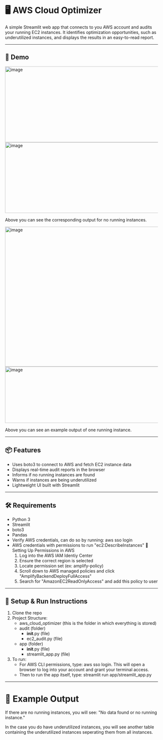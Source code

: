 # 🖥️ AWS Cloud Optimizer

A simple Streamlit web app that connects to you AWS account and audits your running EC2 instances. It identifies optimization opportunities, such as underutilized instances, and displays the results in an easy-to-read report. 

---

## 🚀 Demo 

<img width="1138" height="250" alt="image" src="https://github.com/user-attachments/assets/6d3c94e1-bffb-4580-a663-f46cf1719342" />





<img width="885" height="233" alt="image" src="https://github.com/user-attachments/assets/89990e1e-cd4d-4b3d-9a1d-f759ac263481" />





Above you can see the corresponding output for no running instances. 




<img width="1122" height="461" alt="image" src="https://github.com/user-attachments/assets/f7196ecd-f2bd-443d-a17c-ad60a232553a" />





<img width="1194" height="186" alt="image" src="https://github.com/user-attachments/assets/2fa8f456-0f71-47ea-af61-216d96d36d56" />





Above you can see an example output of one running instance. 

---

##  📦 Features 
- Uses boto3 to connect to AWS and fetch EC2 instance data 
- Displays real-time audit reports in the browser
- Informs if no running instances are found 
- Warns if instances are being underutilized 
- Lightweight UI built with Streamlit 

---

## 🛠 Requirements 
- Python 3
- Streamlit 
- boto3
- Pandas
- Verify AWS credentials, can do so by running: aws sso login 
- AWS credentials with permissions to run "ec2:DescribeInstances" 
    🔐 Setting Up Permissions in AWS
    1. Log into the AWS IAM Identiy Center 
    2. Ensure the correct region is selected
    3. Locate permission set (ex: amplify-policy)
    4. Scroll down to AWS managed policies and click "AmplifyBackendDeployFullAccess"
    5. Search for "AmazonEC2ReadOnlyAccess" and add this policy to user 

---

## 🔧 Setup & Run Instructions 

1. Clone the repo
2. Project Structure:
    - aws_cloud_optimizer (this is the folder in which everything is stored)
    - audit (folder) 
        - __init__.py (file)
        - ec2_audit.py (file)
    - app (folder)
        - __init__.py (file)
        - streamlit_app.py (file)
3. To run:
    - For AWS CLI permissions, type: aws sso login. This will open a browser to log into your account and grant your terminal access. 
    - Then to run the app itself, type: streamlit run app/streamlit_app.py

---

# 🧠 Example Output 

If there are no running instances, you will see:
"No data found or no running instance." 

In the case you do have underutilized instances, you will see another table containing the underutilized instances seperating them from all instances. 
